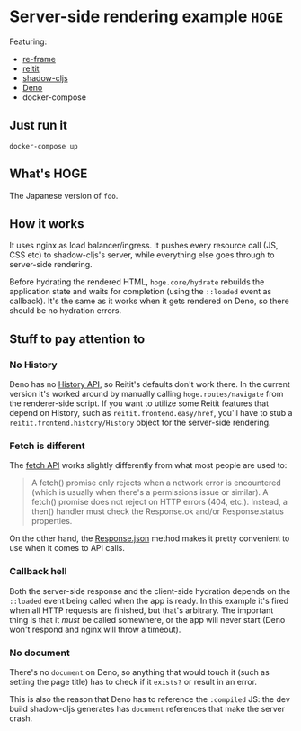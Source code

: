 # Server-side rendering example `HOGE`

Featuring:

* [re-frame](https://day8.github.io/re-frame/)
* [reitit](https://cljdoc.org/d/metosin/reitit/0.5.18/doc/introduction)
* [shadow-cljs](https://shadow-cljs.github.io/docs/UsersGuide.html)
* [Deno](https://deno.land/)
* docker-compose

## Just run it

`docker-compose up`

## What's HOGE

The Japanese version of `foo`.

## How it works

It uses nginx as load balancer/ingress. It pushes every resource call (JS, CSS etc) to shadow-cljs's server, while everything else goes through to server-side rendering.

Before hydrating the rendered HTML, `hoge.core/hydrate` rebuilds the application state and waits for completion (using the `::loaded` event as callback). It's the same as it works when it gets rendered on Deno, so there should be no hydration errors.

## Stuff to pay attention to

### No History

Deno has no [History API](https://developer.mozilla.org/en-US/docs/Web/API/History_API), so Reitit's defaults don't work there. In the current version it's worked around by manually calling `hoge.routes/navigate` from the renderer-side script. If you want to utilize some Reitit features that depend on History, such as `reitit.frontend.easy/href`, you'll have to stub a `reitit.frontend.history/History` object for the server-side rendering.

### Fetch is different

The [fetch API](https://developer.mozilla.org/en-US/docs/Web/API/fetch) works slightly differently from what most people are used to:

>A fetch() promise only rejects when a network error is encountered (which is usually when there's a permissions issue or similar). A fetch() promise does not reject on HTTP errors (404, etc.). Instead, a then() handler must check the Response.ok and/or Response.status properties.

On the other hand, the [Response.json](https://developer.mozilla.org/en-US/docs/Web/API/Response/json) method makes it pretty convenient to use when it comes to API calls.

### Callback hell

Both the server-side response and the client-side hydration depends on the `::loaded` event being called when the app is ready. In this example it's fired when all HTTP requests are finished, but that's arbitrary. The important thing is that it *must* be called somewhere, or the app will never start (Deno won't respond and nginx will throw a timeout).

### No document

There's no `document` on Deno, so anything that would touch it (such as setting the page title) has to check if it `exists?` or result in an error.

This is also the reason that Deno has to reference the `:compiled` JS: the dev build shadow-cljs generates has `document` references that make the server crash.

